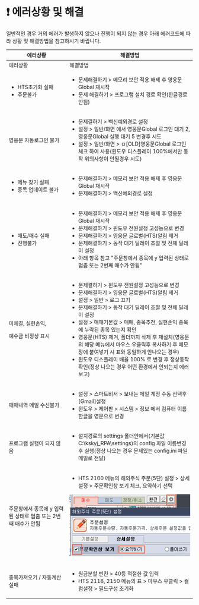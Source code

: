 # ❗ 에러상황 및 해결

일반적인 경우 거의 에러가 발생하지 않으나 진행이 되지 않는 경우 아래 에러코드에 따라 상황 및 해결방법을 참고하시기 바랍니다.

<table data-header-hidden><thead><tr><th width="150">에러상황</th><th>해결방법</th></tr></thead><tbody><tr><td>에러상황</td><td>해결방법</td></tr><tr><td><ul><li>HTS초기화 실패</li><li>주문불가</li></ul></td><td><ul><li>문제해결하기 > 메모리 보안 적용 해제 후 영웅문Global 재시작</li><li>문제 해결하기 > 프로그램 설치 경로 확인(한글경로 안됨)</li></ul></td></tr><tr><td>영웅문 자동로그인 불가</td><td><ul><li>문제결하기  > 백신예외경로 설정</li><li>설정 > 일반/화면 에서 영웅문Global 로그인 대기 2, 영웅문Global 실행 대기 5 변경후 시도</li><li>설정 > 일반/화면 > ㅁ[OLD]영웅문Global 로그인 체크 하여 사용(윈도우 디스플레이 100%에서만 동작 위의사항이 안될경우 시도)</li></ul></td></tr><tr><td><ul><li>메뉴 찾기 실패</li><li>종목 업데이트 불가</li></ul></td><td><ul><li>문제해결하기 > 메모리 보안 적용 해제 후 영웅문Global 재시작</li><li>문제해결하기  > 백신예외경로 설정</li></ul></td></tr><tr><td><ul><li>매도/매수 실패</li><li>진행불가</li></ul></td><td><ul><li>문제해결하기 > 메모리 보안 적용 해제 후 영웅문Global 재시작</li><li>문제해결하기 > 윈도우 전원설정 고성능으로 변경 </li><li>문제해결하기 > 영웅문 글로벌(HTS)알림 제거</li><li>문제해결하기 > 동작 대기 딜레이 조절 및 전체 딜레이 설정</li><li>아래 항목 참고  "주문창에서 종목에 y 입력된 상태로 멈춤 또는 2번째 매수가 안됨"</li></ul></td></tr><tr><td><p>미체결, 실현손익, </p><p>예수금 비정상 표시</p></td><td><ul><li>문제결하기  > 윈도우 전원설정 고성능으로 변경</li><li>문제해결하기 > 영웅문 글로벌(HTS)알림 제거</li><li>설정 > 일반 > 로그 끄기</li><li>문제해결하기 > 동작 대기 딜레이 조절 및 전체 딜레이 설정</li><li>설정 > 매매기본값 > 매매, 종목추천, 실현손익 종목에 누락된 종목 있는지 확인</li><li>영웅문(HTS) 제거, 폴더까지 삭제 후 재설치(영웅문의 해당 메뉴에서 마우스 우클릭후 복사하기 후 메모장에 붙여넣기 시 표와 동일하게 안나오는 경우)</li><li>윈도우 디스플레이 배율 100% 로 변경 후 정상동작 확인(정상 나오는 경우 어떤 환경에서 안되는지 에러보고)</li></ul></td></tr><tr><td>매매내역 메일 수신불가</td><td><ul><li>설정 > 스마트비서 > 보내는 메일 계정 수동 선택후 [Gmail]설정</li><li>윈도우 > 제어판 > 시스템 > 정보 에서 컴퓨터 이름 한글을 영문으로 변경</li></ul></td></tr><tr><td>프로그램 실행이 되지 않음</td><td><ul><li>설치경로의 settings 폴더안에서(기본값 C:\kskyj_RPA\settings)의 config 파일 이름변경 후 실행(정상 나오는 경우 문제있는 config.ini 파일 메일로 전달)</li></ul></td></tr><tr><td>주문창에서 종목에 y 입력된 상태로 멈춤 또는 2번째 매수가 안됨</td><td><ul><li>HTS 2100 메뉴의 해외주식 주문(5단) 설정 > 상세설정 > 주문확인창 보기 체크, 요약하기 선택</li></ul><p><img src="../.gitbook/assets/image (34).png" alt="" data-size="original"></p></td></tr><tr><td>종목가져오기 / 자동계산 실패</td><td><ul><li>원금분할 빈칸 > 40등 적절한 값 입력</li><li>HTS 2118, 2150 메뉴의 표 > 마우스 우클릭 > 컬럼설정 > 필드구성 초기화</li></ul></td></tr></tbody></table>
